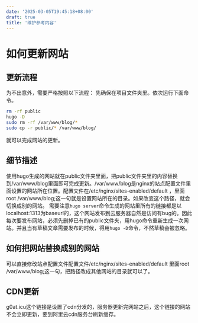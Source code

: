 ```yaml
---
date: '2025-03-05T19:45:18+08:00'
draft: true
title: '维护参考内容'
---
```

# 如何更新网站
## 更新流程
为不出意外，需要严格按照以下流程：
先确保在项目文件夹里。依次运行下面命令。
```bash
rm -rf public
hugo -D
sudo rm -rf /var/www/blog/*
sudo cp -r public/* /var/www/blog/ 
``` 
就可以完成网站的更新。

## 细节描述
使用hugo生成的网站就在public文件夹里面，把public文件夹里的内容替换到/var/www/blog里面即可完成更新。/var/www/blog是nginx的站点配置文件里面设置的网站所在位置。配置文件在/etc/nginx/sites-enabled/default ，里面root /var/www/blog;这一句就是设置网站所在的目录。如果改变这个路径，就会切换成别的网站。
需要注意`hugo server`命令生成的网站里所有的链接都是以localhost:1313为baseurl的，这个网站发布到云服务器自然是访问有bug的。因此每次要发布网站，必须先删掉已有的public文件夹，用hugo命令重新生成一次网站。并且当有草稿文章需要发布的时候，得用`hugo -D`命令，不然草稿会被忽略。

## 如何把网站替换成别的网站
可以直接修改站点配置文件配置文件/etc/nginx/sites-enabled/default 里面root /var/www/blog;这一句，把路径改成其他网站的目录就可以了。

## CDN更新
g0at.icu这个链接是设置了cdn分发的，服务器更新完网站之后，这个链接的网站不会立即更新，要到阿里云cdn服务台刷新缓存。